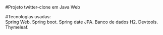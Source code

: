  #Projeto twitter-clone em Java Web
 
 #Tecnologias usadas: 	
 Spring Web.
 Spring boot.
 Spring date JPA.
 Banco de dados H2.
 Devtools.
 Thymeleaf.
				

